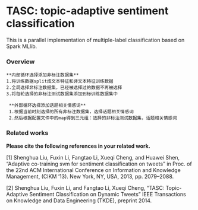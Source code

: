 TASC: topic-adaptive sentiment classification
======================================

This is a parallel implementation of multiple-label classification based on Spark MLlib. 

### Overview <br />

    **内部循环选择添加非标注数据集**
    1.将训练数据split成文本特征和非文本特征训练数据
    2.全局选择非标注数据集，已经被选择过的数据不再被选择
    3.将每轮选择的非标注测试数据集添加到标训练数据集中
     
     **外部循环选择添加话题相关情感词**
     1.根据当前时刻选择的所有非标注数据集，选择话题相关情感词
     2.然后根据配置文件中的map得到三元组：选择的非标注测试数据集，话题相关情感词 

### Related works <br />
**Please cite the following references in your related work.**

[1] Shenghua Liu, Fuxin Li, Fangtao Li, Xueqi Cheng, and Huawei Shen, “Adaptive co-training svm for sentiment classification on tweets” in Proc. of the 22nd ACM International Conference on Information and Knowledge Management, (CIKM ’13). New York, NY, USA, 2013, pp. 2079–2088. 

[2] Shenghua Liu, Fuxin Li, and Fangtao Li, Xueqi Cheng, “TASC: Topic-Adaptive Sentiment Classification on Dynamic Tweets” IEEE Transactions on Knowledge and Data Engineering (TKDE), preprint 2014.

